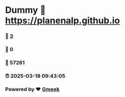 # Dummy :link: https://planenalp.github.io 
### :page_facing_up: [3](https://planenalp.github.io/tag.html) 
### :speech_balloon: 0 
### :hibiscus: 57281 
### :alarm_clock: 2025-03-18 09:43:05 
### Powered by :heart: [Gmeek](https://github.com/Meekdai/Gmeek)
